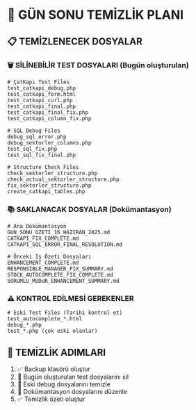 # 🧹 GÜN SONU TEMİZLİK PLANI

## 📋 TEMİZLENECEK DOSYALAR

### 🗑️ SİLİNEBİLİR TEST DOSYALARI (Bugün oluşturulan)
```
# ÇatKapı Test Files
test_catkapi_debug.php
test_catkapi_form.html  
test_catkapi_curl.php
test_catkapi_final.php
test_catkapi_final_fix.php
test_catkapi_column_fix.php

# SQL Debug Files
debug_sql_error.php
debug_sektorler_columns.php
test_sql_fix.php
test_sql_fix_final.php

# Structure Check Files
check_sektorler_structure.php
check_actual_sektorler_structure.php
fix_sektorler_structure.php
create_catkapi_tables.php
```

### 📚 SAKLANACAK DOSYALAR (Dokümantasyon)
```
# Ana Dokümantasyon
GUN_SONU_OZETI_16_HAZIRAN_2025.md
CATKAPI_FIX_COMPLETE.md
CATKAPI_SQL_ERROR_FINAL_RESOLUTION.md

# Önceki İş Özeti Dosyaları
ENHANCEMENT_COMPLETE.md
RESPONSIBLE_MANAGER_FIX_SUMMARY.md
STOCK_AUTOCOMPLETE_FIX_COMPLETE.md
SORUMLU_MUDUR_ENHANCEMENT_SUMMARY.md
```

### ⚠️ KONTROL EDİLMESİ GEREKENLER
```
# Eski Test Files (Tarihi kontrol et)
test_autocomplete_*.html
debug_*.php
test_*.php (çok eski olanlar)
```

## 🎯 TEMİZLİK ADIMLARI

1. ✅ Backup klasörü oluştur
2. 🔄 Bugün oluşturulan test dosyalarını sil
3. 🔄 Eski debug dosyalarını temizle  
4. 🔄 Dokümantasyon dosyalarını düzenle
5. ✅ Temizlik özeti oluştur
